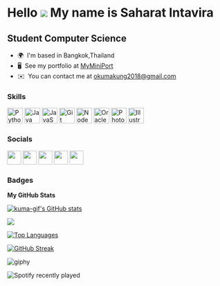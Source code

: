 Hello ![](https://user-images.githubusercontent.com/18350557/176309783-0785949b-9127-417c-8b55-ab5a4333674e.gif)
My name is Saharat Intavira
========================================================================================================================================

Student Computer Science
------------------------

* 🌍  I'm based in Bangkok,Thailand
* 🖥️  See my portfolio at [MyMiniPort](http://https://bigbikeanatomy.wordpress.com/)
* ✉️  You can contact me at [okumakung2018@gmail.com](mailto:okumakung2018@gmail.com)

### Skills


<p align="left">
<a href="https://www.python.org/" target="_blank" rel="noreferrer"><img src="https://raw.githubusercontent.com/danielcranney/readme-generator/main/public/icons/skills/python-colored.svg" width="36" height="36" alt="Python" /></a>
<a href="https://www.oracle.com/java/" target="_blank" rel="noreferrer"><img src="https://raw.githubusercontent.com/danielcranney/readme-generator/main/public/icons/skills/java-colored.svg" width="36" height="36" alt="Java" /></a>
<a href="https://developer.mozilla.org/en-US/docs/Web/JavaScript" target="_blank" rel="noreferrer"><img src="https://raw.githubusercontent.com/danielcranney/readme-generator/main/public/icons/skills/javascript-colored.svg" width="36" height="36" alt="JavaScript" /></a>
<a href="https://git-scm.com/" target="_blank" rel="noreferrer"><img src="https://raw.githubusercontent.com/danielcranney/readme-generator/main/public/icons/skills/git-colored.svg" width="36" height="36" alt="Git" /></a>
<a href="https://nodejs.org/en/" target="_blank" rel="noreferrer"><img src="https://raw.githubusercontent.com/danielcranney/readme-generator/main/public/icons/skills/nodejs-colored.svg" width="36" height="36" alt="NodeJS" /></a>
<a href="https://www.oracle.com/uk/index.html" target="_blank" rel="noreferrer"><img src="https://raw.githubusercontent.com/danielcranney/readme-generator/main/public/icons/skills/oracle-colored.svg" width="36" height="36" alt="Oracle" /></a>
<a href="https://www.adobe.com/uk/products/photoshop.html" target="_blank" rel="noreferrer"><img src="https://raw.githubusercontent.com/danielcranney/readme-generator/main/public/icons/skills/photoshop-colored.svg" width="36" height="36" alt="Photoshop" /></a>
<a href="adobe.com/uk/products/illustrator.html" target="_blank" rel="noreferrer"><img src="https://raw.githubusercontent.com/danielcranney/readme-generator/main/public/icons/skills/illustrator-colored.svg" width="36" height="36" alt="Illustrator" /></a>
</p>


### Socials

<p align="left"> <a href="https://discord.com/users/ᴋᴜᴍᴀ╰☆╮" target="_blank" rel="noreferrer"><img src="https://raw.githubusercontent.com/danielcranney/readme-generator/main/public/icons/socials/discord.svg" width="32" height="32" /></a> <a href="https://www.facebook.com/saharat.st.37/" target="_blank" rel="noreferrer"><img src="https://raw.githubusercontent.com/danielcranney/readme-generator/main/public/icons/socials/facebook.svg" width="32" height="32" /></a> <a href="https://www.github.com/kuma-gif" target="_blank" rel="noreferrer"><img src="https://raw.githubusercontent.com/danielcranney/readme-generator/main/public/icons/socials/github.svg" width="32" height="32" /></a> <a href="http://www.instagram.com/stxng_kxmx/" target="_blank" rel="noreferrer"><img src="https://raw.githubusercontent.com/danielcranney/readme-generator/main/public/icons/socials/instagram.svg" width="32" height="32" /></a> <a href="https://www.youtube.com/c/channel/UCzlQbQugMokfpdD5lZHMQ9A" target="_blank" rel="noreferrer"><img src="https://raw.githubusercontent.com/danielcranney/readme-generator/main/public/icons/socials/youtube.svg" width="32" height="32" /></a></p>

### Badges

<b>My GitHub Stats</b>

<a href="http://www.github.com/kuma-gif"><img src="https://github-readme-stats.vercel.app/api?username=kuma-gif&show_icons=true&hide=&count_private=true&title_color=f97316&text_color=facc15&icon_color=ec4899&bg_color=1c1917&hide_border=true&show_icons=true" alt="kuma-gif's GitHub stats" /></a>

<a href="http://www.github.com/kuma-gif"><img src="https://github-readme-streak-stats.herokuapp.com/?user=kuma-gif&stroke=facc15&background=1c1917&ring=f97316&fire=f97316&currStreakNum=facc15&currStreakLabel=f97316&sideNums=facc15&sideLabels=facc15&dates=facc15&hide_border=true" /></a>

<a href="https://github.com/kuma-gif" align="left"><img src="https://github-readme-stats.vercel.app/api/top-langs/?username=kuma-gif&langs_count=10&title_color=f97316&text_color=facc15&icon_color=ec4899&bg_color=1c1917&hide_border=true&locale=en&custom_title=Top%20%Languages" alt="Top Languages" /></a>

[![GitHub Streak](http://github-readme-streak-stats.herokuapp.com?user=kuma-gif&theme=gruvbox-duo&border_radius=5&exclude_days=Sun%2CMon%2CTue%2CWed%2CThu%2CFri%2CSat)](https://git.io/streak-stats)

![giphy](https://github.com/kuma-gif/kuma-gif/assets/108455666/b577daf1-6f7b-4dfc-82a0-8e1921d3eda1)

![Spotify recently played](https://spotify-recently-played-readme.vercel.app/api?user=31psaxhwgyjbeyouznhb5r2m6mla)

